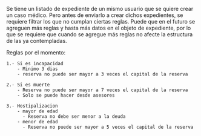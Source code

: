 Se tiene un listado de expediente de un mismo usuario que se quiere crear un caso médico.
Pero antes de enviarlo a crear dichos expedientes, se requiere filtrar los que no cumplan ciertas reglas.
Puede que en el futuro se agreguen más reglas y hasta más datos en el objeto de expediente, por lo que se requiere que cuando se agregue más reglas no afecte la estructura de las ya contempladas.

Reglas por el momento:

    1.- Si es incapacidad
        - Minimo 3 dias
        - reserva no puede ser mayor a 3 veces el capital de la reserva

    2.- Si es muerte
        - Reserva no puede ser mayor a 7 veces el capital de la reserva
        - Solo se puede hacer desde asesores

    3.- Hostipalizacion
        - mayor de edad
          - Reserva no debe ser menor a la deuda
        - menor de edad
          - Reserva no puede ser mayor a 5 veces el capital de la reserva